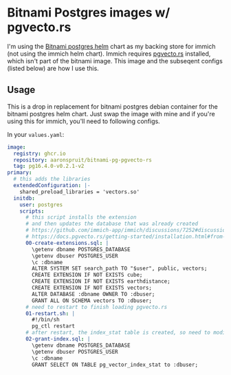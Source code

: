 # Bitnami Postgres images w/ pgvecto.rs

I'm using the [Bitnami postgres helm](https://github.com/bitnami/charts/blob/main/bitnami/postgresql/README.md) chart as my backing store for immich (not using the immich helm chart).  Immich requires [pgvecto.rs](https://pgvecto.rs/) installed, which isn't part of the bitnami image.  This image and the subseqent configs (listed below) are how I use this.

## Usage

This is a drop in replacement for bitnami postgres debian container for the bitnami postgres helm chart. Just swap the image with mine and if you're using this for immich, you'll need to following configs.

In your `values.yaml`:

```yaml
image:
  registry: ghcr.io
  repository: aaronspruit/bitnami-pg-pgvecto-rs
  tag: pg16.4.0-v0.2.1-v2
primary:
  # this adds the libraries
  extendedConfiguration: |-
    shared_preload_libraries = 'vectors.so'
  initdb:
    user: postgres
    scripts: 
      # this script installs the extension
      # and then updates the database that was already created
      # https://github.com/immich-app/immich/discussions/7252#discussioncomment-8534336
      # https://docs.pgvecto.rs/getting-started/installation.html#from-debian-package 
      00-create-extensions.sql: |
        \getenv dbname POSTGRES_DATABASE
        \getenv dbuser POSTGRES_USER
        \c :dbname
        ALTER SYSTEM SET search_path TO "$user", public, vectors;
        CREATE EXTENSION IF NOT EXISTS cube;
        CREATE EXTENSION IF NOT EXISTS earthdistance;
        CREATE EXTENSION IF NOT EXISTS vectors;
        ALTER DATABASE :dbname OWNER TO :dbuser;
        GRANT ALL ON SCHEMA vectors TO :dbuser;
      # need to restart to finish loading pgvecto.rs
      01-restart.sh: |
        #!/bin/sh
        pg_ctl restart
      # after restart, the index_stat table is created, so need to modify that now too
      02-grant-index.sql: |
        \getenv dbname POSTGRES_DATABASE
        \getenv dbuser POSTGRES_USER
        \c :dbname
        GRANT SELECT ON TABLE pg_vector_index_stat to :dbuser;
```
